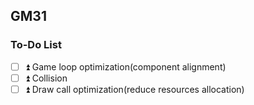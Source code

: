 GM31
---
### To-Do List
- [ ] ⏫ Game loop optimization(component alignment)
- [ ] ⏫ Collision
- [ ] ⏫ Draw call optimization(reduce resources allocation)
